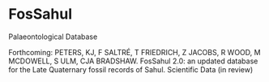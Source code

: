 # FosSahul
Palaeontological Database

Forthcoming: PETERS, KJ, F SALTRÉ, T FRIEDRICH, Z JACOBS, R WOOD, M MCDOWELL, S ULM, CJA BRADSHAW. FosSahul 2.0: an updated database for the Late Quaternary fossil records of Sahul. Scientific Data (in review)
